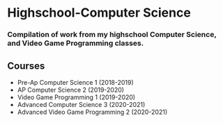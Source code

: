 # Highschool-Computer Science
### Compilation of work from my highschool Computer Science, and Video Game Programming classes.

## Courses 
* Pre-Ap Computer Science 1 (2018-2019)
* AP Computer Science 2 (2019-2020)
* Video Game Programming 1 (2019-2020)
* Advanced Computer Science 3 (2020-2021)
* Advanced Video Game Programming 2 (2020-2021)

